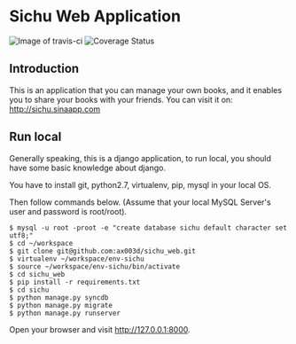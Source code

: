 # Sichu Web Application

![Image of travis-ci](https://travis-ci.org/ax003d/sichu_web.svg?branch=master)
![Coverage Status](https://coveralls.io/repos/github/ax003d/sichu_web/badge.svg?branch=master)

## Introduction

This is an application that you can manage your own books, and it enables you to share your books with your friends.
You can visit it on: http://sichu.sinaapp.com

## Run local

Generally speaking, this is a django application, to run local, you should have some basic knowledge about django.

You have to install git, python2.7, virtualenv, pip, mysql in your local OS.

Then follow commands below. (Assume that your local MySQL Server's user and password is root/root).
```
$ mysql -u root -proot -e "create database sichu default character set utf8;"
$ cd ~/workspace
$ git clone git@github.com:ax003d/sichu_web.git
$ virtualenv ~/workspace/env-sichu
$ source ~/workspace/env-sichu/bin/activate
$ cd sichu_web
$ pip install -r requirements.txt
$ cd sichu
$ python manage.py syncdb
$ python manage.py migrate
$ python manage.py runserver
```
Open your browser and visit http://127.0.0.1:8000.
